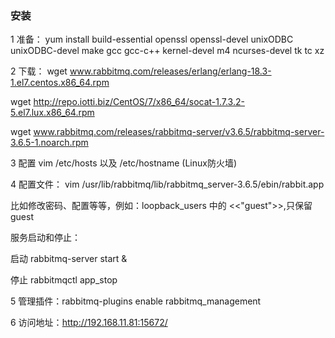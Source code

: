 ### 安装
1 准备：
yum install 
build-essential openssl openssl-devel unixODBC unixODBC-devel 
make gcc gcc-c++ kernel-devel m4 ncurses-devel tk tc xz

2 下载：
wget www.rabbitmq.com/releases/erlang/erlang-18.3-1.el7.centos.x86_64.rpm

wget http://repo.iotti.biz/CentOS/7/x86_64/socat-1.7.3.2-5.el7.lux.x86_64.rpm

wget www.rabbitmq.com/releases/rabbitmq-server/v3.6.5/rabbitmq-server-3.6.5-1.noarch.rpm

3 配置 vim /etc/hosts 以及 /etc/hostname  (Linux防火墙)

4 配置文件：
vim /usr/lib/rabbitmq/lib/rabbitmq_server-3.6.5/ebin/rabbit.app

比如修改密码、配置等等，例如：loopback_users 中的 <<"guest">>,只保留guest

服务启动和停止：

启动 rabbitmq-server start &

停止 rabbitmqctl app_stop

5 管理插件：rabbitmq-plugins enable rabbitmq_management

6 访问地址：http://192.168.11.81:15672/
